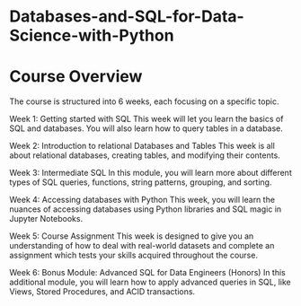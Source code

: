 # Databases-and-SQL-for-Data-Science-with-Python

# Course Overview
The course is structured into 6 weeks, each focusing on a specific topic. 

Week 1: Getting started with SQL 
This week will let you learn the basics of SQL and databases. You will also learn how to query tables in a database. 

Week 2: Introduction to relational Databases and Tables 
This week is all about relational databases, creating tables, and modifying their contents. 

Week 3: Intermediate SQL 
In this module, you will learn more about different types of SQL queries, functions, string patterns, grouping, and sorting. 

Week 4: Accessing databases with Python 
This week, you will learn the nuances of accessing databases using Python libraries and SQL magic in Jupyter Notebooks. 

Week 5: Course Assignment 
This week is designed to give you an understanding of how to deal with real-world datasets and complete an assignment which tests your skills acquired throughout the course.  

Week 6: Bonus Module: Advanced SQL for Data Engineers (Honors) 
In this additional module, you will learn how to apply advanced queries in SQL, like Views, Stored Procedures, and ACID transactions. 
